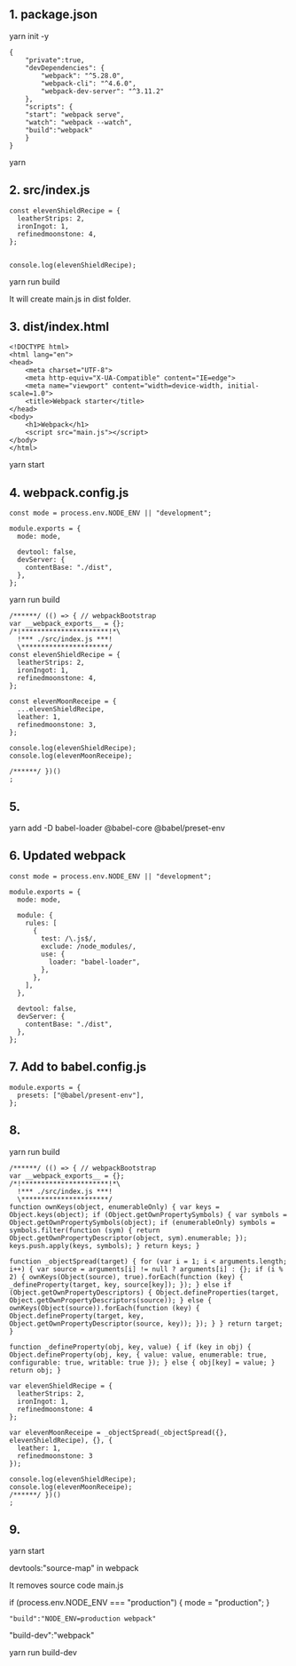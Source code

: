 ## 1. package.json

yarn init -y

```
{
    "private":true,
    "devDependencies": {
        "webpack": "^5.28.0",
        "webpack-cli": "^4.6.0",
        "webpack-dev-server": "^3.11.2"
    },
    "scripts": {
    "start": "webpack serve",
    "watch": "webpack --watch",
    "build":"webpack"
    }
}
```

yarn

## 2. src/index.js

```
const elevenShieldRecipe = {
  leatherStrips: 2,
  ironIngot: 1,
  refinedmoonstone: 4,
};


console.log(elevenShieldRecipe);

```

yarn run build

It will create main.js in dist folder.

## 3. dist/index.html

```
<!DOCTYPE html>
<html lang="en">
<head>
    <meta charset="UTF-8">
    <meta http-equiv="X-UA-Compatible" content="IE=edge">
    <meta name="viewport" content="width=device-width, initial-scale=1.0">
    <title>Webpack starter</title>
</head>
<body>
    <h1>Webpack</h1>
    <script src="main.js"></script>
</body>
</html>
```

yarn start

## 4. webpack.config.js

```
const mode = process.env.NODE_ENV || "development";

module.exports = {
  mode: mode,

  devtool: false,
  devServer: {
    contentBase: "./dist",
  },
};

```

yarn run build

```
/******/ (() => { // webpackBootstrap
var __webpack_exports__ = {};
/*!**********************!*\
  !*** ./src/index.js ***!
  \**********************/
const elevenShieldRecipe = {
  leatherStrips: 2,
  ironIngot: 1,
  refinedmoonstone: 4,
};

const elevenMoonReceipe = {
  ...elevenShieldRecipe,
  leather: 1,
  refinedmoonstone: 3,
};

console.log(elevenShieldRecipe);
console.log(elevenMoonReceipe);

/******/ })()
;
```

## 5.

yarn add -D babel-loader @babel-core @babel/preset-env

## 6. Updated webpack

```
const mode = process.env.NODE_ENV || "development";

module.exports = {
  mode: mode,

  module: {
    rules: [
      {
        test: /\.js$/,
        exclude: /node_modules/,
        use: {
          loader: "babel-loader",
        },
      },
    ],
  },

  devtool: false,
  devServer: {
    contentBase: "./dist",
  },
};
```

## 7. Add to babel.config.js

```
module.exports = {
  presets: ["@babel/present-env"],
};
```

## 8.

yarn run build

```
/******/ (() => { // webpackBootstrap
var __webpack_exports__ = {};
/*!**********************!*\
  !*** ./src/index.js ***!
  \**********************/
function ownKeys(object, enumerableOnly) { var keys = Object.keys(object); if (Object.getOwnPropertySymbols) { var symbols = Object.getOwnPropertySymbols(object); if (enumerableOnly) symbols = symbols.filter(function (sym) { return Object.getOwnPropertyDescriptor(object, sym).enumerable; }); keys.push.apply(keys, symbols); } return keys; }

function _objectSpread(target) { for (var i = 1; i < arguments.length; i++) { var source = arguments[i] != null ? arguments[i] : {}; if (i % 2) { ownKeys(Object(source), true).forEach(function (key) { _defineProperty(target, key, source[key]); }); } else if (Object.getOwnPropertyDescriptors) { Object.defineProperties(target, Object.getOwnPropertyDescriptors(source)); } else { ownKeys(Object(source)).forEach(function (key) { Object.defineProperty(target, key, Object.getOwnPropertyDescriptor(source, key)); }); } } return target; }

function _defineProperty(obj, key, value) { if (key in obj) { Object.defineProperty(obj, key, { value: value, enumerable: true, configurable: true, writable: true }); } else { obj[key] = value; } return obj; }

var elevenShieldRecipe = {
  leatherStrips: 2,
  ironIngot: 1,
  refinedmoonstone: 4
};

var elevenMoonReceipe = _objectSpread(_objectSpread({}, elevenShieldRecipe), {}, {
  leather: 1,
  refinedmoonstone: 3
});

console.log(elevenShieldRecipe);
console.log(elevenMoonReceipe);
/******/ })()
;
```

## 9.

yarn start

devtools:"source-map" in webpack

It removes source code main.js

if (process.env.NODE_ENV === "production") {
mode = "production";
}

    "build":"NODE_ENV=production webpack"

"build-dev":"webpack"

yarn run build-dev
